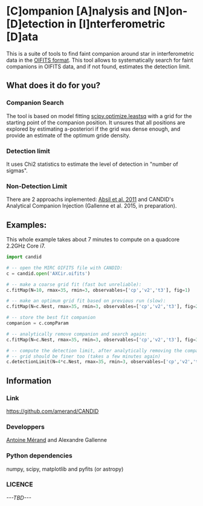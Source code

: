 # [C]ompanion [A]nalysis and [N]on-[D]etection in [I]nterferometric [D]ata

This is a suite of tools to find faint companion around star in interferometric data in the [OIFITS format](http://www.mrao.cam.ac.uk/research/optical-interferometry/oifits/). This tool allows to systematically search for faint companions in OIFITS data, and if not found, estimates the detection limit.

## What does it do for you?

### Companion Search

The tool is based on model fitting [scipy.optimize.leastsq](http://docs.scipy.org/doc/scipy-0.14.0/reference/generated/scipy.optimize.leastsq.html) with a grid for the starting point of the companion position. It unsures that all positions are explored by estimating a-posteriori if the grid was dense enough, and provide an estimate of the optimum gride density.

### Detection limit
It uses Chi2 statistics to estimate the level of detection in "number of sigmas".

### Non-Detection Limit
There are 2 approachs inplemented: [Absil et al. 2011](http://adsabs.harvard.edu/abs/2011A%26A...535A..68A) and CANDID's Analytical Companion Injection (Gallenne et al. 2015, in preparation).

## Examples:

This whole example takes about 7 minutes to compute on a quadcore 2.2GHz Core i7.

```python
import candid

# -- open the MIRC OIFITS file with CANDID:
c = candid.open('AXCir.oifits')

# -- make a coarse grid fit (fast but unreliable):
c.fitMap(N=10, rmax=35, rmin=3, observables=['cp','v2','t3'], fig=1)

# -- make an optimum grid fit based on previous run (slow):
c.fitMap(N=c.Nest, rmax=35, rmin=3, observables=['cp','v2','t3'], fig=2)

# -- store the best fit companion
companion = c.compParam

# -- analytically remove companion and search again:
c.fitMap(N=c.Nest, rmax=35, rmin=3, observables=['cp','v2','t3'], fig=3, removeCompanion=companion)

# -- compute the detection limit, after analytically removing the companion
# -- grid should be finer too (takes a few minutes again)
c.detectionLimit(N=4*c.Nest, rmax=35, rmin=3, observables=['cp','v2','t3'], fig=4, removeCompanion=companion)
```

## Information

### Link
https://github.com/amerand/CANDID

### Developpers
[Antoine Mérand](mailto:amerand@eso.org) and Alexandre Gallenne

### Python dependencies
numpy, scipy, matplotlib and pyfits (or astropy)

### LICENCE
*---TBD---*